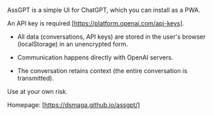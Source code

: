 AssGPT is a simple UI for ChatGPT, which you can install as a PWA.

An API key is required [https://platform.openai.com/api-keys].



* All data (conversations, API keys) are stored in the user's browser (localStorage) in an unencrypted form.

* Communication happens directly with OpenAI servers.

* The conversation retains context (the entire conversation is transmitted).



Use at your own risk.

Homepage: [https://dsmaga.github.io/assgpt/]
